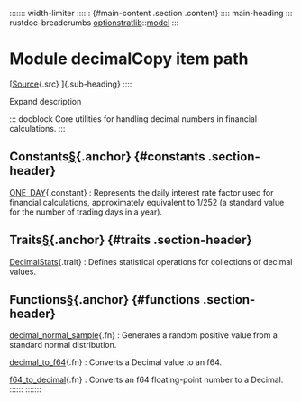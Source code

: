 ::::::: width-limiter
:::::: {#main-content .section .content}
:::: main-heading
::: rustdoc-breadcrumbs
[optionstratlib](../../index.html)::[model](../index.html)
:::

# Module decimalCopy item path

[[Source](../../../src/optionstratlib/model/decimal.rs.html#6-512){.src}
]{.sub-heading}
::::

Expand description

::: docblock
Core utilities for handling decimal numbers in financial calculations.
:::

## Constants[§](#constants){.anchor} {#constants .section-header}

[ONE_DAY](constant.ONE_DAY.html "constant optionstratlib::model::decimal::ONE_DAY"){.constant}
:   Represents the daily interest rate factor used for financial
    calculations, approximately equivalent to 1/252 (a standard value
    for the number of trading days in a year).

## Traits[§](#traits){.anchor} {#traits .section-header}

[DecimalStats](trait.DecimalStats.html "trait optionstratlib::model::decimal::DecimalStats"){.trait}
:   Defines statistical operations for collections of decimal values.

## Functions[§](#functions){.anchor} {#functions .section-header}

[decimal_normal_sample](fn.decimal_normal_sample.html "fn optionstratlib::model::decimal::decimal_normal_sample"){.fn}
:   Generates a random positive value from a standard normal
    distribution.

[decimal_to_f64](fn.decimal_to_f64.html "fn optionstratlib::model::decimal::decimal_to_f64"){.fn}
:   Converts a Decimal value to an f64.

[f64_to_decimal](fn.f64_to_decimal.html "fn optionstratlib::model::decimal::f64_to_decimal"){.fn}
:   Converts an f64 floating-point number to a Decimal.
::::::
:::::::
